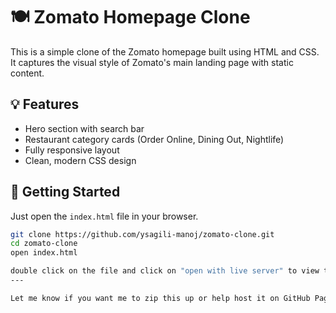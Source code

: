 # 🍽️ Zomato Homepage Clone

This is a simple clone of the Zomato homepage built using HTML and CSS. It captures the visual style of Zomato's main landing page with static content.

## 💡 Features

- Hero section with search bar
- Restaurant category cards (Order Online, Dining Out, Nightlife)
- Fully responsive layout
- Clean, modern CSS design

## 🚀 Getting Started

Just open the `index.html` file in your browser.

```bash
git clone https://github.com/ysagili-manoj/zomato-clone.git
cd zomato-clone
open index.html

double click on the file and click on "open with live server" to view the page
---

Let me know if you want me to zip this up or help host it on GitHub Pages!
